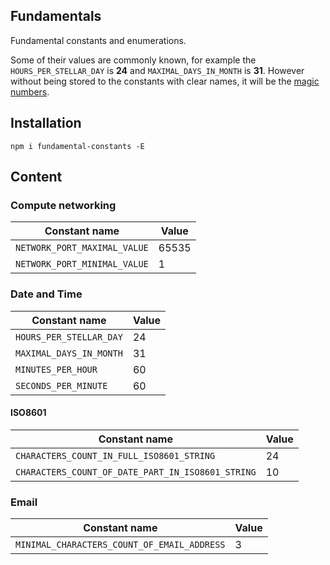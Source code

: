 ## Fundamentals

Fundamental constants and enumerations.

Some of their values are commonly known, for example the `HOURS_PER_STELLAR_DAY` is **24** and `MAXIMAL_DAYS_IN_MONTH` is **31**.
However without being stored to the constants with clear names, it will be the 
  [magic numbers](https://en.wikipedia.org/wiki/Magic_number_(programming)).


## Installation

```shell
npm i fundamental-constants -E
```


## Content
### Compute networking

| Constant name                | Value |
|------------------------------|-------|
| `NETWORK_PORT_MAXIMAL_VALUE` | 65535 |
| `NETWORK_PORT_MINIMAL_VALUE` | 1     |


### Date and Time

| Constant name           | Value |
|-------------------------|-------|
| `HOURS_PER_STELLAR_DAY` | 24    |
| `MAXIMAL_DAYS_IN_MONTH` | 31    |
| `MINUTES_PER_HOUR`      | 60    |
| `SECONDS_PER_MINUTE`    | 60    |


#### ISO8601

| Constant name                                     | Value |
|---------------------------------------------------|-------|
| `CHARACTERS_COUNT_IN_FULL_ISO8601_STRING`         | 24    |
| `CHARACTERS_COUNT_OF_DATE_PART_IN_ISO8601_STRING` | 10    |


### Email


| Constant name                               | Value |
|---------------------------------------------|-------|
| `MINIMAL_CHARACTERS_COUNT_OF_EMAIL_ADDRESS` | 3     |
